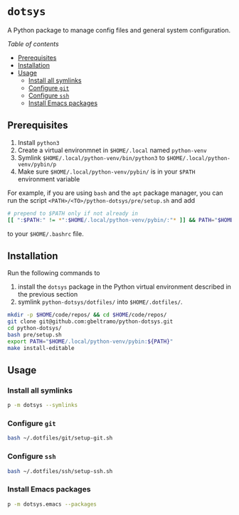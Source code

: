 # `dotsys`
A Python package to manage config files and general system configuration.


*Table of contents*
- [Prerequisites](#prerequisites)
- [Installation](#installation)
- [Usage](#usage)
  - [Install all symlinks](#install-all-symlinks)
  - [Configure `git`](#configure-git)
  - [Configure `ssh`](#configure-ssh)
  - [Install Emacs packages](#install-emacs-packages)
  

## Prerequisites
1. Install `python3`
2. Create a virtual environmnet in `$HOME/.local` named `python-venv`
3. Symlink `$HOME/.local/python-venv/bin/python3` to `$HOME/.local/python-venv/pybin/p`
4. Make sure `$HOME/.local/python-venv/pybin/` is in your `$PATH` environment variable

For example, if you are using `bash` and the `apt` package manager, you can run the script `<PATH>/<TO>/python-dotsys/pre/setup.sh` and add

``` bash
# prepend to $PATH only if not already in
[[ ":$PATH:" != *":$HOME/.local/python-venv/pybin/:"* ]] && PATH="$HOME/.local/python-venv/pybin/:${PATH}"
```

to your `$HOME/.bashrc` file.

## Installation
Run the following commands to 
1. install the `dotsys` package in the Python virtual environment described in the previous section 
2. symlink `python-dotsys/dotfiles/` into `$HOME/.dotfiles/`.

``` bash
mkdir -p $HOME/code/repos/ && cd $HOME/code/repos/
git clone git@github.com:gbeltramo/python-dotsys.git
cd python-dotsys/
bash pre/setup.sh
export PATH="$HOME/.local/python-venv/pybin:${PATH}"
make install-editable
```

## Usage

### Install all symlinks

```bash
p -m dotsys --symlinks
```

### Configure `git`

``` bash
bash ~/.dotfiles/git/setup-git.sh
```

### Configure `ssh`

``` bash
bash ~/.dotfiles/ssh/setup-ssh.sh
```

### Install Emacs packages

``` bash
p -m dotsys.emacs --packages
```


